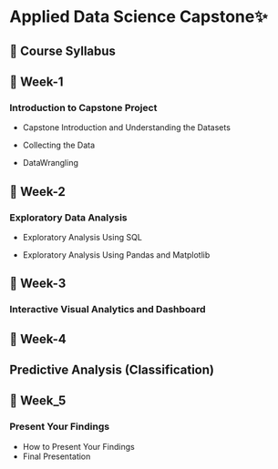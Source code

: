 # Applied Data Science Capstone✨
## 📑 Course Syllabus
## 📅 Week-1

###  Introduction to Capstone Project

- Capstone Introduction and Understanding the Datasets

- Collecting the Data

- DataWrangling

## 📅 Week-2
### Exploratory Data Analysis

- Exploratory Analysis Using SQL

- Exploratory Analysis Using Pandas and Matplotlib


## 📅 Week-3

### Interactive Visual Analytics and Dashboard



 
## 📅 Week-4
## Predictive Analysis (Classification)


## 📅 Week_5 

### Present Your Findings

- How to Present Your Findings
- Final Presentation

